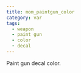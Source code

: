 ```yaml
---
title: mom_paintgun_color
category: var
tags:
  - weapon
  - paint gun
  - color
  - decal
---
```


Paint gun decal color.